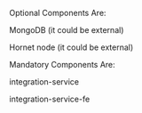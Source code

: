 
Optional Components Are:

MongoDB (it could be external)

Hornet node (it could be external)

Mandatory Components Are:

integration-service

integration-service-fe

